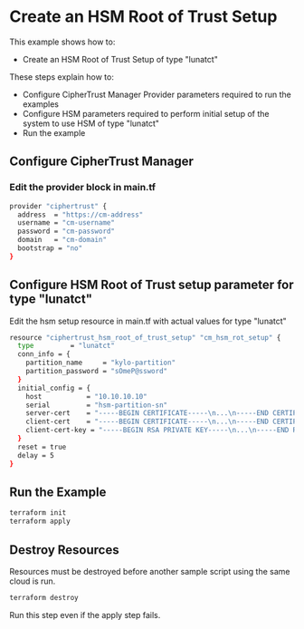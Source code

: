 # Create an HSM Root of Trust Setup

This example shows how to:
- Create an HSM Root of Trust Setup of type "lunatct"

These steps explain how to:
- Configure CipherTrust Manager Provider parameters required to run the examples
- Configure HSM parameters required to perform initial setup of the system to use HSM of type "lunatct"
- Run the example

## Configure CipherTrust Manager

### Edit the provider block in main.tf

```bash
provider "ciphertrust" {
  address  = "https://cm-address"
  username = "cm-username"
  password = "cm-password"
  domain   = "cm-domain"
  bootstrap = "no"
}
```

## Configure HSM Root of Trust setup parameter for type "lunatct"
Edit the hsm setup resource in main.tf with actual values for type "lunatct"
```bash
resource "ciphertrust_hsm_root_of_trust_setup" "cm_hsm_rot_setup" {
  type         = "lunatct"
  conn_info = {
    partition_name     = "kylo-partition"
    partition_password = "sOmeP@ssword"
  }
  initial_config = {
    host           = "10.10.10.10"
    serial         = "hsm-partition-sn"
    server-cert    = "-----BEGIN CERTIFICATE-----\n...\n-----END CERTIFICATE-----"
    client-cert    = "-----BEGIN CERTIFICATE-----\n...\n-----END CERTIFICATE-----"
    client-cert-key = "-----BEGIN RSA PRIVATE KEY-----\n...\n-----END RSA PRIVATE KEY-----"
  }
  reset = true
  delay = 5
}
```

## Run the Example

```bash
terraform init
terraform apply
```

## Destroy Resources
Resources must be destroyed before another sample script using the same cloud is run.

```bash
terraform destroy
```

Run this step even if the apply step fails.